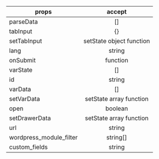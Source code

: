 | props                   |          accept          |
| ----------------------- | :----------------------: |
| parseData               |            []            |
| tabInput                |            {}            |
| setTabInput             | setState object function |
| lang                    |          string          |
| onSubmit                |         function         |
| varState                |            []            |
| id                      |          string          |
| varData                 |            []            |
| setVarData              | setState array function  |
| open                    |         boolean          |
| setDrawerData           | setState array function  |
| url                     |          string          |
| wordpress_module_filter |         string[]         |
| custom_fields           |          string          |
